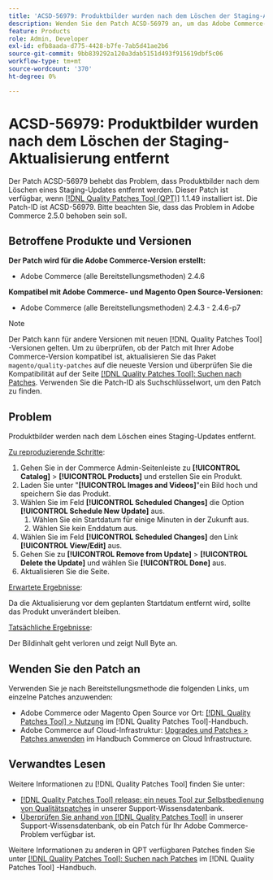 ```yaml
---
title: 'ACSD-56979: Produktbilder wurden nach dem Löschen der Staging-Aktualisierung entfernt'
description: Wenden Sie den Patch ACSD-56979 an, um das Adobe Commerce-Problem zu beheben, bei dem Produktbilder nach dem Löschen eines Staging-Updates entfernt werden
feature: Products
role: Admin, Developer
exl-id: efb8aada-d775-4428-b7fe-7ab5d41ae2b6
source-git-commit: 9bb839292a120a3dab5151d493f915619dbf5c06
workflow-type: tm+mt
source-wordcount: '370'
ht-degree: 0%

---
```


# ACSD-56979: Produktbilder wurden nach dem Löschen der Staging-Aktualisierung entfernt

Der Patch ACSD-56979 behebt das Problem, dass Produktbilder nach dem Löschen eines Staging-Updates entfernt werden. Dieser Patch ist verfügbar, wenn [[!DNL Quality Patches Tool (QPT)]](/help/announcements/adobe-commerce-announcements/magento-quality-patches-released-new-tool-to-self-serve-quality-patches.md) 1.1.49 installiert ist. Die Patch-ID ist ACSD-56979. Bitte beachten Sie, dass das Problem in Adobe Commerce 2.5.0 behoben sein soll.

## Betroffene Produkte und Versionen

**Der Patch wird für die Adobe Commerce-Version erstellt:**

* Adobe Commerce (alle Bereitstellungsmethoden) 2.4.6

**Kompatibel mit Adobe Commerce- und Magento Open Source-Versionen:**

* Adobe Commerce (alle Bereitstellungsmethoden) 2.4.3 - 2.4.6-p7

>[!NOTE]
>
>Der Patch kann für andere Versionen mit neuen [!DNL Quality Patches Tool] -Versionen gelten. Um zu überprüfen, ob der Patch mit Ihrer Adobe Commerce-Version kompatibel ist, aktualisieren Sie das Paket `magento/quality-patches` auf die neueste Version und überprüfen Sie die Kompatibilität auf der Seite [[!DNL Quality Patches Tool]: Suchen nach Patches](https://experienceleague.adobe.com/tools/commerce-quality-patches/index.html). Verwenden Sie die Patch-ID als Suchschlüsselwort, um den Patch zu finden.

## Problem

Produktbilder werden nach dem Löschen eines Staging-Updates entfernt.

<u>Zu reproduzierende Schritte</u>:

1. Gehen Sie in der Commerce Admin-Seitenleiste zu **[!UICONTROL Catalog]** > **[!UICONTROL Products]** und erstellen Sie ein Produkt.
1. Laden Sie unter &quot;**[!UICONTROL Images and Videos]**&quot;ein Bild hoch und speichern Sie das Produkt.
1. Wählen Sie im Feld **[!UICONTROL Scheduled Changes]** die Option **[!UICONTROL Schedule New Update]** aus.
   1. Wählen Sie ein Startdatum für einige Minuten in der Zukunft aus.
   1. Wählen Sie kein Enddatum aus.
1. Wählen Sie im Feld **[!UICONTROL Scheduled Changes]** den Link **[!UICONTROL View/Edit]** aus.
1. Gehen Sie zu **[!UICONTROL Remove from Update]** > **[!UICONTROL Delete the Update]** und wählen Sie **[!UICONTROL Done]** aus.
1. Aktualisieren Sie die Seite.

<u>Erwartete Ergebnisse</u>:

Da die Aktualisierung vor dem geplanten Startdatum entfernt wird, sollte das Produkt unverändert bleiben.

<u>Tatsächliche Ergebnisse</u>:

Der Bildinhalt geht verloren und zeigt Null Byte an.

## Wenden Sie den Patch an

Verwenden Sie je nach Bereitstellungsmethode die folgenden Links, um einzelne Patches anzuwenden:

* Adobe Commerce oder Magento Open Source vor Ort: [[!DNL Quality Patches Tool] > Nutzung](https://experienceleague.adobe.com/docs/commerce-operations/tools/quality-patches-tool/usage.html) im [!DNL Quality Patches Tool]-Handbuch.
* Adobe Commerce auf Cloud-Infrastruktur: [Upgrades und Patches > Patches anwenden](https://experienceleague.adobe.com/docs/commerce-cloud-service/user-guide/develop/upgrade/apply-patches.html) im Handbuch Commerce on Cloud Infrastructure.

## Verwandtes Lesen

Weitere Informationen zu [!DNL Quality Patches Tool] finden Sie unter:

* [[!DNL Quality Patches Tool] release: ein neues Tool zur Selbstbedienung von Qualitätspatches](/help/announcements/adobe-commerce-announcements/magento-quality-patches-released-new-tool-to-self-serve-quality-patches.md) in unserer Support-Wissensdatenbank.
* [Überprüfen Sie anhand von  [!DNL Quality Patches Tool]](/help/support-tools/patches-available-in-qpt-tool/check-patch-for-magento-issue-with-magento-quality-patches.md) in unserer Support-Wissensdatenbank, ob ein Patch für Ihr Adobe Commerce-Problem verfügbar ist.

Weitere Informationen zu anderen in QPT verfügbaren Patches finden Sie unter [[!DNL Quality Patches Tool]: Suchen nach Patches](https://experienceleague.adobe.com/tools/commerce-quality-patches/index.html) im [!DNL Quality Patches Tool] -Handbuch.
